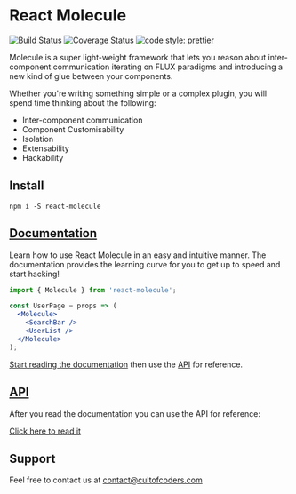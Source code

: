# React Molecule

[![Build Status](https://travis-ci.org/cult-of-coders/react-molecule.svg?branch=master)](https://travis-ci.org/cult-of-coders/react-molecule)
[![Coverage Status](https://coveralls.io/repos/github/cult-of-coders/react-molecule/badge.svg?branch=master)](https://coveralls.io/github/cult-of-coders/react-molecule?branch=master)
[![code style: prettier](https://img.shields.io/badge/code_style-prettier-ff69b4.svg)](https://github.com/prettier/prettier)

Molecule is a super light-weight framework that lets you reason about inter-component communication iterating on FLUX paradigms and introducing a new kind of glue between your components.

Whether you're writing something simple or a complex plugin, you will spend time thinking about the following:

- Inter-component communication
- Component Customisability
- Isolation
- Extensability
- Hackability

## Install

`npm i -S react-molecule`

## [Documentation](./docs/index.md)

Learn how to use React Molecule in an easy and intuitive manner. The documentation provides the learning curve for you to get up to speed and start hacking!

```jsx
import { Molecule } from 'react-molecule';

const UserPage = props => (
  <Molecule>
    <SearchBar />
    <UserList />
  </Molecule>
);
```

[Start reading the documentation](./docs/index.md) then use the [API](./docs/API.md) for reference.

## [API](./docs/API.md)

After you read the documentation you can use the API for reference:

[Click here to read it](./docs/API.md)

## Support

Feel free to contact us at contact@cultofcoders.com
